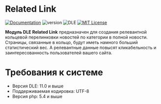 # Related Link
[![Documentation](https://img.shields.io/badge/Documentation-Link-blue.svg?style=flat-square)](https://punpun.name/doc/related-link.html)
![version](https://img.shields.io/badge/version-1.1-green.svg?style=flat-square "Version")
![DLE](https://img.shields.io/badge/DLE-11.0_--_13.x_(UTF--8)-red.svg?style=flat-square "DLE Version")
[![MIT License](https://img.shields.io/badge/license-MIT-blue.svg?style=flat-square)](https://github.com/punpun1/Related-Link/blob/master/LICENSE)

**Модуль DLE Related Link** предназначен для создания релевантной кольцевой перелинковки новостей по категории в полной новости. Страницы, связанные в кольцо, будут иметь намного больший статистический вес. А релевантные данные повысят кликабельность и заинтересованность пользователей вашего сайта.
# Требования к системе
* Версия DLE: 11.0 и выше
* Поддерживаемая кодировка: UTF-8
* Версия php: 5.4 и выше
